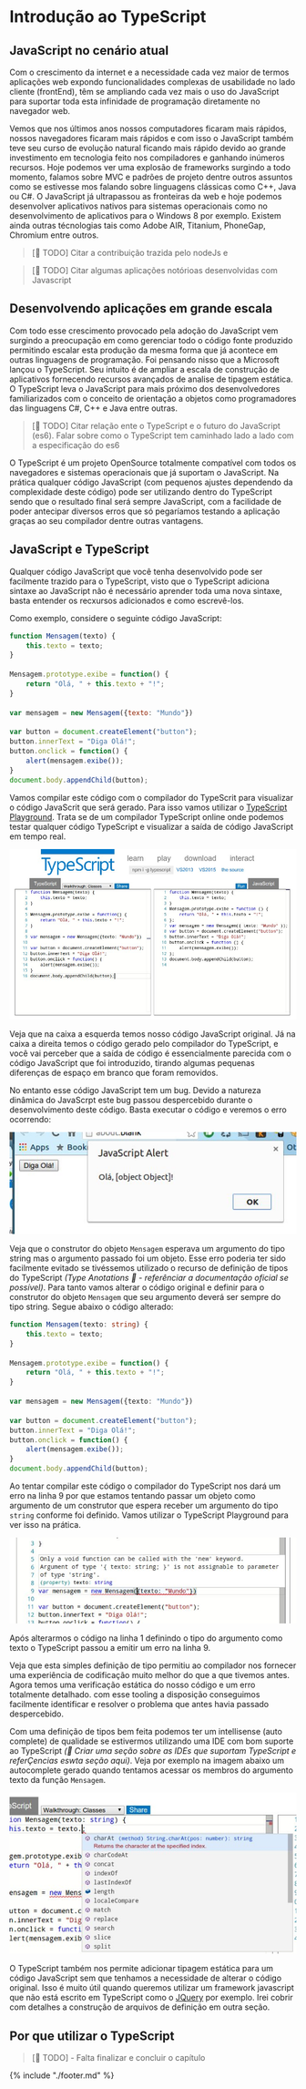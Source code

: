 # Introdução ao TypeScript

## JavaScript no cenário atual

Com o crescimento da internet e a necessidade cada vez maior de termos aplicações web expondo funcionalidades complexas de usabilidade no lado cliente (frontEnd), têm se ampliando cada vez mais o uso do JavaScript para suportar toda esta infinidade de programação diretamente no navegador web.

Vemos que nos últimos anos nossos computadores ficaram mais rápidos, nossos navegadores ficaram mais rápidos e com isso o JavaScript também teve seu curso de evolução natural ficando mais rápido devido ao grande investimento em tecnologia feito nos compiladores e ganhando inúmeros recursos. Hoje podemos ver uma explosão de frameworks surgindo a todo momento, falamos sobre MVC e padrões de projeto dentre outros assuntos como se estivesse mos falando sobre linguagens clássicas como C++, Java ou C#. O JavaScript já ultrapassou as fronteiras da web e hoje podemos desenvolver aplicativos nativos para sistemas operacionais como no desenvolvimento de aplicativos para o Windows 8 por exemplo. Existem ainda outras técnologias tais como Adobe AIR, Titanium, PhoneGap, Chromium entre outros.

> [:memo: TODO] Citar a contribuição trazida pelo nodeJs e

> [:memo: TODO] Citar algumas aplicações notórioas desenvolvidas com Javascript

## Desenvolvendo aplicações em grande escala

Com todo esse crescimento provocado pela adoção do JavaScript vem surgindo a preocupação em como gerenciar todo o código fonte produzido permitindo escalar esta produção da mesma forma que já acontece em outras linguagens de programação. Foi pensando nisso que a Microsoft lançou o TypeScript. Seu intuito é de ampliar a escala de construção de aplicativos fornecendo recursos avançados de analise de tipagem estática. O TypeScript leva o JavaScript para mais próximo dos desenvolvedores familiarizados com o conceito de orientação a objetos como programadores das linguagens C#, C++ e Java entre outras.

> [:memo: TODO] Citar relação ente o TypeScript e o futuro do JavaScript (es6). Falar sobre como o TypeScript tem caminhado lado a lado com a especificação do es6

O TypeScript é um projeto OpenSource totalmente compatível com todos os navegadores e sistemas operacionais que já suportam o JavaScript. Na prática qualquer código JavaScript (com pequenos ajustes dependendo da complexidade deste código) pode ser utilizando dentro do TypeScript sendo que o resultado final será sempre JavaScript, com a facilidade de poder antecipar diversos erros que só pegaríamos testando a aplicação graças ao seu compilador dentre outras vantagens.

## JavaScript e TypeScript

Qualquer código JavaScript que você tenha desenvolvido pode ser facilmente trazido para o TypeScript, visto que o TypeScript adiciona sintaxe ao JavaScript não é necessário aprender toda uma nova sintaxe, basta entender os recxursos adicionados e como escrevê-los.

Como exemplo, considere o seguinte código JavaScript:

```javascript
function Mensagem(texto) {
    this.texto = texto;
}

Mensagem.prototype.exibe = function() {
    return "Olá, " + this.texto + "!";
}

var mensagem = new Mensagem({texto: "Mundo"})

var button = document.createElement("button");
button.innerText = "Diga Olá!";
button.onclick = function() {
    alert(mensagem.exibe());
}
document.body.appendChild(button);
```

Vamos compilar este código com o compilador do TypeScrit para visualizar o código JavaScrit que será gerado. Para isso vamos utilizar o [TypeScript Playground](http://www.typescriptlang.org/Playground). Trata se de um compilador TypeScript online onde podemos testar qualquer código TypeScript e visualizar a saída de código JavaScript em tempo real.

![](../images/image001.jpg)

Veja que na caixa a esquerda temos nosso código JavaScript original. Já na caixa a direita temos o código gerado pelo compilador do TypeScript, e você vai perceber que a saída de código é essencialmente parecida com o código JavaScript que foi introduzido, tirando algumas pequenas diferenças de espaço em branco que foram removidos.

No entanto esse código JavaScript tem um bug. Devido a natureza dinâmica do JavaScrpt este bug passou despercebido durante o desenvolvimento deste código. Basta executar o código e veremos o erro ocorrendo:

![](../images/image002.jpg)

Veja que o construtor do objeto `Mensagem` esperava um argumento do tipo string mas o argumento passado foi um objeto. Esse erro poderia ter sido facilmente evitado se tivéssemos utilizado o recurso de definição de tipos do TypeScript _(Type Anotations :memo: - referênciar a documentação oficial se possível)_. Para tanto vamos alterar o código original e definir para o construtor do objeto `Mensagem` que seu argumento deverá ser sempre do tipo string. Segue abaixo o código alterado:

```typescript
function Mensagem(texto: string) {
    this.texto = texto;
}

Mensagem.prototype.exibe = function() {
    return "Olá, " + this.texto + "!";
}

var mensagem = new Mensagem({texto: "Mundo"})

var button = document.createElement("button");
button.innerText = "Diga Olá!";
button.onclick = function() {
    alert(mensagem.exibe());
}
document.body.appendChild(button);
```

Ao tentar compilar este código o compilador do TypeScript nos dará um erro na linha 9 por que estamos tentando passar um objeto como argumento de um construtor que espera receber um argumento do tipo `string` conforme foi definido. Vamos utilizar o TypeScript Playground para ver isso na prática.

![](../images/image003.jpg)

Após alterarmos o código na linha 1 definindo o tipo do argumento como texto o TypeScript passou a emitir um erro na linha 9.

Veja que esta simples definição de tipo permitiu ao compilador nos fornecer uma experiência de codificação muito melhor do que a que tivemos antes. Agora temos uma verificação estática do nosso código e um erro totalmente detalhado. com esse tooling a disposição conseguimos facilmente identificar e resolver o problema que antes havia passado despercebido.

Com uma definição de tipos bem feita podemos ter um intellisense (auto complete) de qualidade se estivermos utilizando uma IDE com bom suporte ao TypeScript _(:memo: Criar uma seção sobre as IDEs que suportam TypeScript e referÇencias eswta seção aqui)_. Veja por exemplo na imagem abaixo um autocomplete gerado quando tentamos acessar os membros do argumento texto da função `Mensagem`.

![](../images/image004.jpg)

O TypeScript também nos permite adicionar tipagem estática para um código JavaScript sem que tenhamos a necessidade de alterar o código original. Isso é muito útil quando queremos utilizar um framework javascript que não está escrito em TypeScript como o [JQuery](https://github.com/borisyankov/DefinitelyTyped/blob/master/jquery/jquery.d.ts) por exemplo. Irei cobrir com detalhes a construção de arquivos de definição em outra seção.

## Por que utilizar o TypeScript

> [:memo: TODO] - Falta finalizar e concluir o capítulo

{% include "./footer.md" %}
